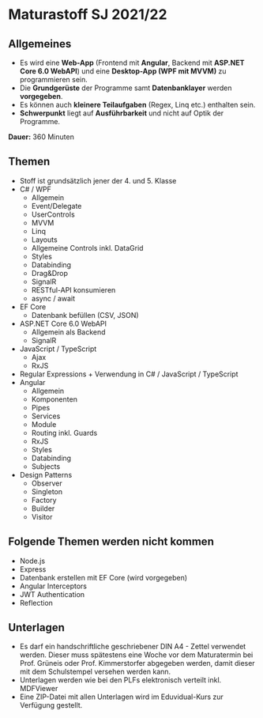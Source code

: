 # Maturastoff SJ 2021/22

## Allgemeines

- Es wird eine **Web-App** (Frontend mit **Angular**, Backend mit **ASP.NET Core 6.0 WebAPI**) und eine **Desktop-App (WPF mit MVVM)** zu programmieren sein.
- Die **Grundgerüste** der Programme samt **Datenbanklayer** werden **vorgegeben**.
- Es können auch **kleinere Teilaufgaben** (Regex, Linq etc.) enthalten sein.
- **Schwerpunkt** liegt auf **Ausführbarkeit** und nicht auf Optik der Programme.

**Dauer:** 360 Minuten

## Themen

- Stoff ist grundsätzlich jener der 4. und 5. Klasse
- C# / WPF
  - Allgemein
  - Event/Delegate
  - UserControls
  - MVVM
  - Linq
  - Layouts
  - Allgemeine Controls inkl. DataGrid
  - Styles
  - Databinding
  - Drag&Drop
  - SignalR
  - RESTful-API konsumieren
  - async / await
- EF Core
  - Datenbank befüllen (CSV, JSON)
- ASP.NET Core 6.0 WebAPI
  - Allgemein als Backend
  - SignalR
- JavaScript / TypeScript
  - Ajax
  - RxJS
- Regular Expressions + Verwendung in C# / JavaScript / TypeScript
- Angular
  - Allgemein
  - Komponenten
  - Pipes
  - Services
  - Module
  - Routing inkl. Guards
  - RxJS
  - Styles
  - Databinding
  - Subjects
- Design Patterns
  - Observer
  - Singleton
  - Factory
  - Builder
  - Visitor

## Folgende Themen werden nicht kommen

- Node.js
- Express
- Datenbank erstellen mit EF Core (wird vorgegeben)
- Angular Interceptors
- JWT Authentication
- Reflection

## Unterlagen

- Es darf ein handschriftliche geschriebener DIN A4 - Zettel verwendet werden.
Dieser muss spätestens eine Woche vor dem Maturatermin bei Prof. Grüneis oder Prof. Kimmerstorfer abgegeben werden,
damit dieser mit dem Schulstempel versehen werden kann.
- Unterlagen werden wie bei den PLFs elektronisch verteilt inkl. MDFViewer
- Eine ZIP-Datei mit allen Unterlagen wird im Eduvidual-Kurs zur Verfügung gestellt.
